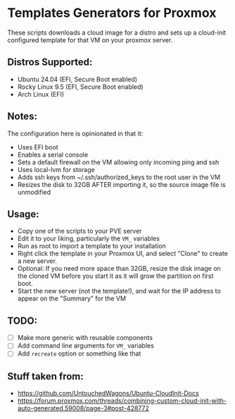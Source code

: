 # Templates Generators for Proxmox

These scripts downloads a cloud image for a distro and sets up a cloud-init
configured template for that VM on your proxmox server.

## Distros Supported:
- Ubuntu 24.04 (EFI, Secure Boot enabled)
- Rocky Linux 9.5 (EFI, Secure Boot enabled)
- Arch Linux (EFI)

## Notes:

The configuration here is opinionated in that it:
- Uses EFI boot
- Enables a serial console
- Sets a default firewall on the VM allowing only incoming ping and ssh
- Uses local-lvm for storage
- Adds ssh keys from ~/.ssh/authorized_keys to the root user in the VM
- Resizes the disk to 32GB AFTER importing it, so the source image file is unmodified

## Usage:

- Copy one of the scripts to your PVE server
- Edit it to your liking, particularly the `VM_` variables
- Run as root to import a template to your installation
- Right click the template in your Proxmox UI, and select "Clone" to create a new server.
- Optional: If you need more space than 32GB, resize the disk image on the cloned VM before you start it as it will grow the partition on first boot.
- Start the new server (not the template!), and wait for the IP address to appear on the "Summary" for the VM


## TODO:
- [ ] Make more generic with reusable components
- [ ] Add command line arguments for `VM_` variables
- [ ] Add `recreate` option or something like that

## Stuff taken from:
- https://github.com/UntouchedWagons/Ubuntu-CloudInit-Docs
- https://forum.proxmox.com/threads/combining-custom-cloud-init-with-auto-generated.59008/page-3#post-428772
